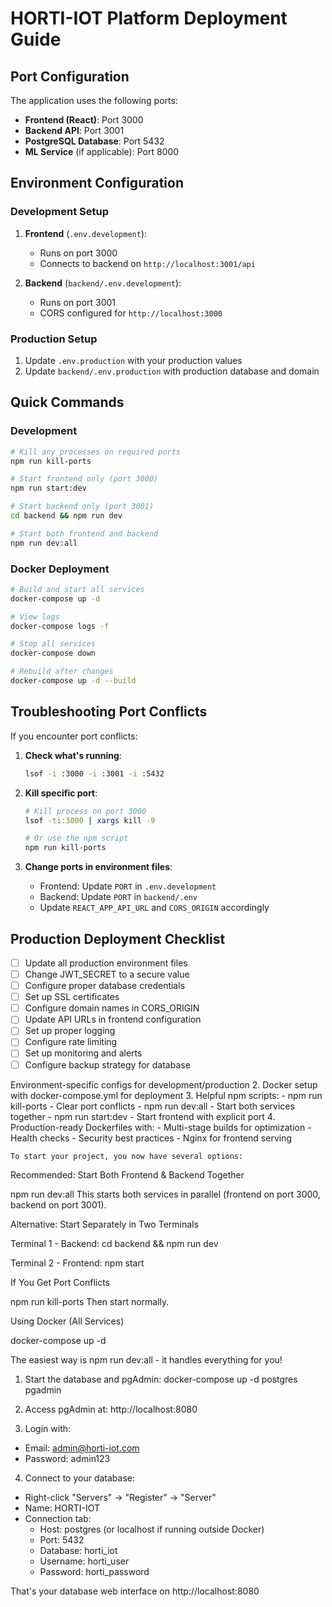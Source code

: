 # HORTI-IOT Platform Deployment Guide

## Port Configuration

The application uses the following ports:

- **Frontend (React)**: Port 3000
- **Backend API**: Port 3001
- **PostgreSQL Database**: Port 5432
- **ML Service** (if applicable): Port 8000

## Environment Configuration

### Development Setup

1. **Frontend** (`.env.development`):
   - Runs on port 3000
   - Connects to backend on `http://localhost:3001/api`

2. **Backend** (`backend/.env.development`):
   - Runs on port 3001
   - CORS configured for `http://localhost:3000`

### Production Setup

1. Update `.env.production` with your production values
2. Update `backend/.env.production` with production database and domain

## Quick Commands

### Development

```bash
# Kill any processes on required ports
npm run kill-ports

# Start frontend only (port 3000)
npm run start:dev

# Start backend only (port 3001)
cd backend && npm run dev

# Start both frontend and backend
npm run dev:all
```

### Docker Deployment

```bash
# Build and start all services
docker-compose up -d

# View logs
docker-compose logs -f

# Stop all services
docker-compose down

# Rebuild after changes
docker-compose up -d --build
```

## Troubleshooting Port Conflicts

If you encounter port conflicts:

1. **Check what's running**:
   ```bash
   lsof -i :3000 -i :3001 -i :5432
   ```

2. **Kill specific port**:
   ```bash
   # Kill process on port 3000
   lsof -ti:3000 | xargs kill -9

   # Or use the npm script
   npm run kill-ports
   ```

3. **Change ports in environment files**:
   - Frontend: Update `PORT` in `.env.development`
   - Backend: Update `PORT` in `backend/.env`
   - Update `REACT_APP_API_URL` and `CORS_ORIGIN` accordingly

## Production Deployment Checklist

- [ ] Update all production environment files
- [ ] Change JWT_SECRET to a secure value
- [ ] Configure proper database credentials
- [ ] Set up SSL certificates
- [ ] Configure domain names in CORS_ORIGIN
- [ ] Update API URLs in frontend configuration
- [ ] Set up proper logging
- [ ] Configure rate limiting
- [ ] Set up monitoring and alerts
- [ ] Configure backup strategy for database

Environment-specific configs for development/production
  2. Docker setup with docker-compose.yml for deployment
  3. Helpful npm scripts:
    - npm run kill-ports - Clear port conflicts
    - npm run dev:all - Start both services together
    - npm run start:dev - Start frontend with explicit port
  4. Production-ready Dockerfiles with:
    - Multi-stage builds for optimization
    - Health checks
    - Security best practices
    - Nginx for frontend serving

    To start your project, you now have several options:

  Recommended: Start Both Frontend & Backend Together

  npm run dev:all
  This starts both services in parallel (frontend on port 3000, backend on port 3001).

  Alternative: Start Separately in Two Terminals

  Terminal 1 - Backend:
  cd backend && npm run dev

  Terminal 2 - Frontend:
  npm start

  If You Get Port Conflicts

  npm run kill-ports
  Then start normally.

  Using Docker (All Services)

  docker-compose up -d

  The easiest way is npm run dev:all - it handles everything for you!

  1. Start the database and pgAdmin:
  docker-compose up -d postgres pgadmin

  2. Access pgAdmin at:
  http://localhost:8080

  3. Login with:
  - Email: admin@horti-iot.com
  - Password: admin123

  4. Connect to your database:
  - Right-click "Servers" → "Register" → "Server"
  - Name: HORTI-IOT
  - Connection tab:
    - Host: postgres (or localhost if running outside Docker)
    - Port: 5432
    - Database: horti_iot
    - Username: horti_user
    - Password: horti_password

  That's your database web interface on http://localhost:8080